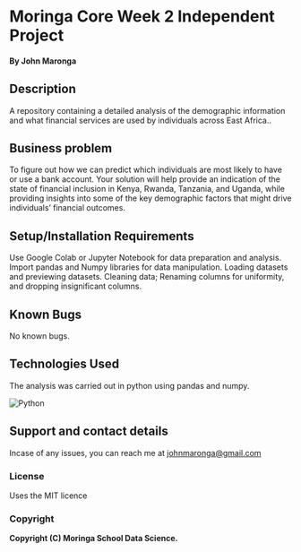 # Moringa Core Week 2 Independent Project

#### By **John Maronga**
## Description
A repository containing a detailed analysis of the demographic information and what financial services are used by individuals across East Africa..
## Business problem
To figure out how we can predict which individuals are most likely to have or use a bank account. Your solution will help provide an indication of the state of financial inclusion in Kenya, Rwanda, Tanzania, and Uganda, while providing insights into some of the key demographic factors that might drive individuals’ financial outcomes.

## Setup/Installation Requirements
Use Google Colab or Jupyter Notebook for data preparation and analysis.
Import pandas and Numpy libraries for data manipulation.
Loading datasets and previewing datasets.
Cleaning data; Renaming columns for uniformity, and dropping insignificant columns.
## Known Bugs
No known bugs. 
## Technologies Used
The analysis was carried out in python using pandas and numpy.

![Python](https://forthebadge.com/images/badges/made-with-python.svg)


## Support and contact details
Incase of any issues, you can reach me at johnmaronga@gmail.com
### License
Uses the MIT licence
### Copyright
**Copyright (C) Moringa School Data Science.**

